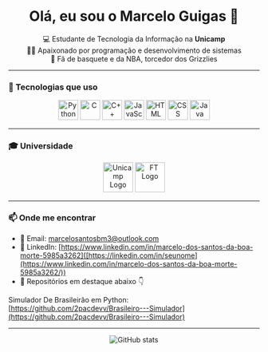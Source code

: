 <h1 align="center">Olá, eu sou o Marcelo Guigas 👋</h1>

<p align="center">
  💻 Estudante de Tecnologia da Informação na <strong>Unicamp</strong><br>
  👨‍💻 Apaixonado por programação e desenvolvimento de sistemas<br>
  🏀 Fã de basquete e da NBA, torcedor dos Grizzlies
</p>

---

### 🚀 Tecnologias que uso

<p align="center">
  <img src="https://cdn.jsdelivr.net/gh/devicons/devicon/icons/python/python-original.svg" height="40" alt="Python"/>
  <img src="https://cdn.jsdelivr.net/gh/devicons/devicon/icons/c/c-original.svg" height="40" alt="C"/>
  <img src="https://cdn.jsdelivr.net/gh/devicons/devicon/icons/cplusplus/cplusplus-original.svg" height="40" alt="C++"/>
  <img src="https://cdn.jsdelivr.net/gh/devicons/devicon/icons/javascript/javascript-original.svg" height="40" alt="JavaScript"/>
  <img src="https://cdn.jsdelivr.net/gh/devicons/devicon/icons/html5/html5-original.svg" height="40" alt="HTML"/>
  <img src="https://cdn.jsdelivr.net/gh/devicons/devicon/icons/css3/css3-original.svg" height="40" alt="CSS"/>
  <img src="https://cdn.jsdelivr.net/gh/devicons/devicon/icons/java/java-original.svg" height="40" alt="Java"/>
</p>

---

### 🎓 Universidade

<p align="center">
  <img src="https://logodownload.org/wp-content/uploads/2015/02/unicamp-logo-branco.png" height="60" alt="Unicamp Logo"/>
  <img src="https://www3.ft.unicamp.br/sites/default/files/logotipo/novo/logo/af-vertical/af-logo-ft-vertical-pos.png" height="60" alt="FT Logo"/>

</p>

---

### 📫 Onde me encontrar

- 📧 Email: [marcelosantosbm3@outlook.com](marcelosantosbm3@outlook.com)
- 💼 LinkedIn: [https://www.linkedin.com/in/marcelo-dos-santos-da-boa-morte-5985a3262]([https://linkedin.com/in/seunome](https://www.linkedin.com/in/marcelo-dos-santos-da-boa-morte-5985a3262/))
- 📌 Repositórios em destaque abaixo 👇
  
Simulador De Brasileirão em Python: 
[https://github.com/2pacdevv/Brasileiro---Simulador](https://github.com/2pacdevv/Brasileiro---Simulador)

---

<p align="center">
  <img src="https://github-readme-stats.vercel.app/api?username=2pacdevv&show_icons=true&theme=tokyonight" alt="GitHub stats"/>
</p>
